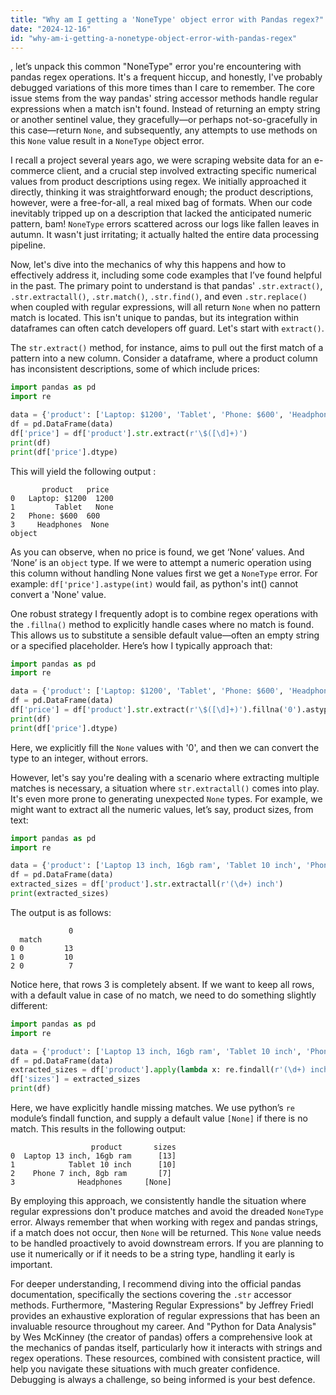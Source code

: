 ```yaml
---
title: "Why am I getting a 'NoneType' object error with Pandas regex?"
date: "2024-12-16"
id: "why-am-i-getting-a-nonetype-object-error-with-pandas-regex"
---
```


, let’s unpack this common "NoneType" error you're encountering with pandas regex operations. It's a frequent hiccup, and honestly, I've probably debugged variations of this more times than I care to remember. The core issue stems from the way pandas' string accessor methods handle regular expressions when a match isn't found. Instead of returning an empty string or another sentinel value, they gracefully—or perhaps not-so-gracefully in this case—return `None`, and subsequently, any attempts to use methods on this `None` value result in a `NoneType` object error.

I recall a project several years ago, we were scraping website data for an e-commerce client, and a crucial step involved extracting specific numerical values from product descriptions using regex. We initially approached it directly, thinking it was straightforward enough; the product descriptions, however, were a free-for-all, a real mixed bag of formats. When our code inevitably tripped up on a description that lacked the anticipated numeric pattern, bam! `NoneType` errors scattered across our logs like fallen leaves in autumn. It wasn't just irritating; it actually halted the entire data processing pipeline.

Now, let's dive into the mechanics of why this happens and how to effectively address it, including some code examples that I’ve found helpful in the past. The primary point to understand is that pandas' `.str.extract()`, `.str.extractall()`, `.str.match()`, `.str.find()`, and even `.str.replace()` when coupled with regular expressions, will all return `None` when no pattern match is located. This isn't unique to pandas, but its integration within dataframes can often catch developers off guard. Let's start with `extract()`.

The `str.extract()` method, for instance, aims to pull out the first match of a pattern into a new column. Consider a dataframe, where a product column has inconsistent descriptions, some of which include prices:

```python
import pandas as pd
import re

data = {'product': ['Laptop: $1200', 'Tablet', 'Phone: $600', 'Headphones']}
df = pd.DataFrame(data)
df['price'] = df['product'].str.extract(r'\$([\d]+)')
print(df)
print(df['price'].dtype)

```
This will yield the following output :
```
       product   price
0   Laptop: $1200  1200
1         Tablet   None
2   Phone: $600  600
3     Headphones  None
object
```
As you can observe, when no price is found, we get ‘None’ values. And ‘None’ is an `object` type. If we were to attempt a numeric operation using this column without handling None values first we get a `NoneType` error. For example: `df['price'].astype(int)` would fail, as python's int() cannot convert a 'None' value.

One robust strategy I frequently adopt is to combine regex operations with the `.fillna()` method to explicitly handle cases where no match is found. This allows us to substitute a sensible default value—often an empty string or a specified placeholder. Here’s how I typically approach that:

```python
import pandas as pd
import re

data = {'product': ['Laptop: $1200', 'Tablet', 'Phone: $600', 'Headphones']}
df = pd.DataFrame(data)
df['price'] = df['product'].str.extract(r'\$([\d]+)').fillna('0').astype(int)
print(df)
print(df['price'].dtype)
```
Here, we explicitly fill the `None` values with '0', and then we can convert the type to an integer, without errors.

However, let's say you're dealing with a scenario where extracting multiple matches is necessary, a situation where `str.extractall()` comes into play. It's even more prone to generating unexpected `None` types. For example, we might want to extract all the numeric values, let’s say, product sizes, from text:

```python
import pandas as pd
import re

data = {'product': ['Laptop 13 inch, 16gb ram', 'Tablet 10 inch', 'Phone 7 inch, 8gb ram', 'Headphones']}
df = pd.DataFrame(data)
extracted_sizes = df['product'].str.extractall(r'(\d+) inch')
print(extracted_sizes)

```
The output is as follows:
```
             0
  match  
0 0         13
1 0         10
2 0          7
```
Notice here, that rows 3 is completely absent. If we want to keep all rows, with a default value in case of no match, we need to do something slightly different:

```python
import pandas as pd
import re

data = {'product': ['Laptop 13 inch, 16gb ram', 'Tablet 10 inch', 'Phone 7 inch, 8gb ram', 'Headphones']}
df = pd.DataFrame(data)
extracted_sizes = df['product'].apply(lambda x: re.findall(r'(\d+) inch', x) or [None])
df['sizes'] = extracted_sizes
print(df)
```
Here, we have explicitly handle missing matches. We use python’s `re` module’s findall function, and supply a default value `[None]` if there is no match. This results in the following output:

```
                  product       sizes
0  Laptop 13 inch, 16gb ram      [13]
1            Tablet 10 inch      [10]
2    Phone 7 inch, 8gb ram       [7]
3              Headphones     [None]
```

By employing this approach, we consistently handle the situation where regular expressions don't produce matches and avoid the dreaded `NoneType` error. Always remember that when working with regex and pandas strings, if a match does not occur, then `None` will be returned. This `None` value needs to be handled proactively to avoid downstream errors. If you are planning to use it numerically or if it needs to be a string type, handling it early is important.

For deeper understanding, I recommend diving into the official pandas documentation, specifically the sections covering the `.str` accessor methods. Furthermore, "Mastering Regular Expressions" by Jeffrey Friedl provides an exhaustive exploration of regular expressions that has been an invaluable resource throughout my career. And "Python for Data Analysis" by Wes McKinney (the creator of pandas) offers a comprehensive look at the mechanics of pandas itself, particularly how it interacts with strings and regex operations. These resources, combined with consistent practice, will help you navigate these situations with much greater confidence. Debugging is always a challenge, so being informed is your best defence.
